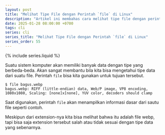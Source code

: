 ```yaml
---
layout: post
title: "Melihat Tipe File dengan Perintah `file` di Linux"
description: "Artikel ini membahas cara melihat tipe file dengan perintah `file` di Linux."
date: 2025-01-28 08:00:00 +0700
tags: cli
series: cli
series_title: "Melihat Tipe File dengan Perintah `file` di Linux"
series_order: 55
---
```


{% include series.liquid %}

Suatu sistem komputer akan memiliki banyak data dengan tipe yang berbeda-beda. Akan sangat membantu bila kita bisa mengetahui tipe data dari suatu file. Perintah `file` bisa kita gunakan untuk tujuan tersebut. 

```
$ file bagus.webp   
bagus.webp: RIFF (little-endian) data, Web/P image, VP8 encoding, 1080x1080, Scaling: [none]x[none], YUV color, decoders should clamp
```

Saat digunakan, perintah `file` akan menampilkan informasi dasar dari sautu file seperti contoh. 

Meskipun dari extension-nya kita bisa melihat bahwa itu adalah file webp, tapi bisa saja extension tersebut salah atau tidak sesuai dengan tipe data yang sebenarnya. 
